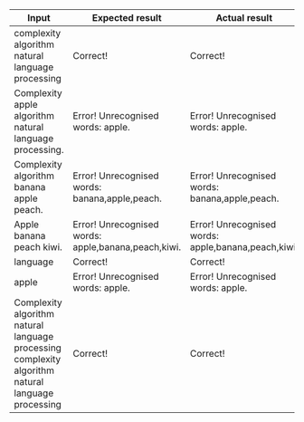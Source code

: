 | Input                                                                                             | Expected result                                     | Actual result                                       |
|---------------------------------------------------------------------------------------------------|-----------------------------------------------------|-----------------------------------------------------|
| complexity algorithm natural language processing                                                  | Correct!                                            | Correct!                                            |
| Complexity apple algorithm natural language processing.                                           | Error! Unrecognised words: apple.                   | Error! Unrecognised words: apple.                   |
| Complexity algorithm banana apple peach.                                                          | Error! Unrecognised words: banana,apple,peach.      | Error! Unrecognised words: banana,apple,peach.      |
| Apple banana peach kiwi.                                                                          | Error! Unrecognised words: apple,banana,peach,kiwi. | Error! Unrecognised words: apple,banana,peach,kiwi. |
| language                                                                                          | Correct!                                            | Correct!                                            |
| apple                                                                                             | Error! Unrecognised words: apple.                   | Error! Unrecognised words: apple.                   |
| Complexity algorithm natural language processing complexity algorithm natural language processing | Correct!                                            | Correct!                                            |
